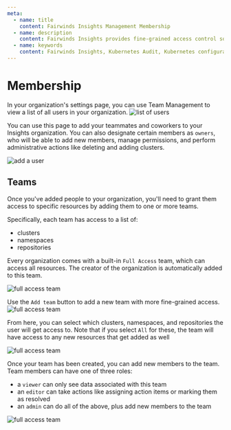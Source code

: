 ```yaml
---
meta:
  - name: title
    content: Fairwinds Insights Management Membership
  - name: description
    content: Fairwinds Insights provides fine-grained access control so you can decide who can view and edit action items for your Kubernetes environment
  - name: keywords
    content: Fairwinds Insights, Kubernetes Audit, Kubernetes configuration validation
---
```

# Membership
<!-- TODO: use npm -->
<link rel="stylesheet" href="https://use.fontawesome.com/releases/v5.9.0/css/all.css">

In your organization's settings page, you can use Team Management to view a list
of all users in your organization.
<img :src="$withBase('/img/user-list.png')" alt="list of users">

You can use this page to add your teammates and coworkers to your Insights organization.
You can also designate certain members as `owners`, who will be able to add new members,
manage permissions, and perform administrative actions like deleting and adding clusters.

<img :src="$withBase('/img/new-member.png')" alt="add a user">


## Teams
Once you've added people to your organization, you'll need to grant them
access to specific resources by adding them to one or more teams.

Specifically, each team has access to a list of:
* clusters
* namespaces
* repositories

Every organization comes with a built-in `Full Access` team, which
can access all resources. The creator of the organization is automatically
added to this team.

<img :src="$withBase('/img/teams.png')" alt="full access team">

Use the `Add team` button to add a new team with more fine-grained access.
<img :src="$withBase('/img/create-team.png')" alt="full access team">

From here, you can select which clusters, namespaces, and repositories the
user will get access to. Note that if you select `All` for these, the
team will have access to any new resources that get added as well

<img :src="$withBase('/img/add-clusters-to-team.png')" alt="full access team">

Once your team has been created, you can add new members to the team.
Team members can have one of three roles:
* a `viewer` can only see data associated with this team
* an `editor` can take actions like assigning action items or marking them as resolved
* an `admin` can do all of the above, plus add new members to the team
<img :src="$withBase('/img/add-members-to-team.png')" alt="full access team">


